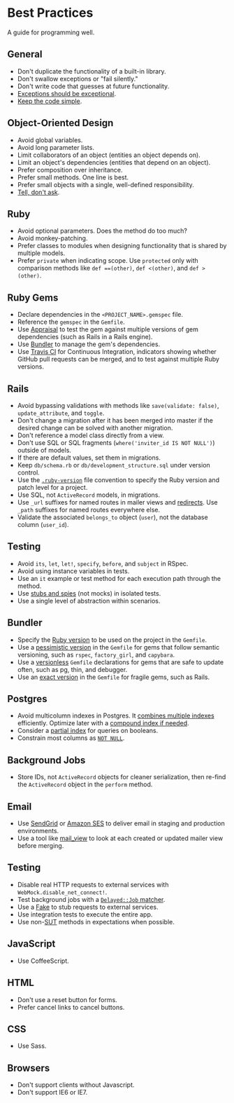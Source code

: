 Best Practices
==============

A guide for programming well.

General
-------

* Don't duplicate the functionality of a built-in library.
* Don't swallow exceptions or "fail silently."
* Don't write code that guesses at future functionality.
* [Exceptions should be exceptional](http://rdd.me/yichhgvu).
* [Keep the code simple](http://rdd.me/ko2aqda2).

Object-Oriented Design
----------------------

* Avoid global variables.
* Avoid long parameter lists.
* Limit collaborators of an object (entities an object depends on).
* Limit an object's dependencies (entities that depend on an object).
* Prefer composition over inheritance.
* Prefer small methods. One line is best.
* Prefer small objects with a single, well-defined responsibility.
* [Tell, don't ask](http://goo.gl/Ztawt).

Ruby
----

* Avoid optional parameters. Does the method do too much?
* Avoid monkey-patching.
* Prefer classes to modules when designing functionality that is shared by
  multiple models.
* Prefer `private` when indicating scope. Use `protected` only with comparison
  methods like `def ==(other)`, `def <(other)`, and `def >(other)`.

Ruby Gems
---------

* Declare dependencies in the `<PROJECT_NAME>.gemspec` file.
* Reference the `gemspec` in the `Gemfile`.
* Use [Appraisal](http://github.com/thoughtbot/appraisal) to test the gem
  against multiple versions of gem dependencies (such as Rails in a Rails
  engine).
* Use [Bundler](http://gembundler.com/) to manage the gem's dependencies.
* Use [Travis CI](http://travisci.org) for Continuous Integration, indicators
  showing whether GitHub pull requests can be merged, and to test against
  multiple Ruby versions.

Rails
-----

* Avoid bypassing validations with methods like `save(validate: false)`,
  `update_attribute`, and `toggle`.
* Don't change a migration after it has been merged into master if the desired
  change can be solved with another migration.
* Don't reference a model class directly from a view.
* Don't use SQL or SQL fragments (`where('inviter_id IS NOT NULL')`) outside
  of models.
* If there are default values, set them in migrations.
* Keep `db/schema.rb` or `db/development_structure.sql` under version control.
* Use the [`.ruby-version`](https://gist.github.com/fnichol/1912050) file
  convention to specify the Ruby version and patch level for a project.
* Use SQL, not `ActiveRecord` models, in migrations.
* Use `_url` suffixes for named routes in mailer views and
  [redirects](http://www.w3.org/Protocols/rfc2616/rfc2616-sec14.html#sec14.30).
  Use `_path` suffixes for named routes everywhere else.
* Validate the associated `belongs_to` object (`user`), not the database
  column (`user_id`).

Testing
-------

* Avoid `its`, `let`, `let!`, `specify`, `before`, and `subject` in RSpec.
* Avoid using instance variables in tests.
* Use an `it` example or test method for each execution path through the method.
* Use [stubs and spies](http://goo.gl/EciDJ) (not mocks) in isolated tests.
* Use a single level of abstraction within scenarios.

Bundler
-------

* Specify the [Ruby version](http://gembundler.com/v1.3/gemfile_ruby.html) to be
  used on the project in the `Gemfile`.
* Use a [pessimistic
  version](http://robots.thoughtbot.com/post/35717411108/a-healthy-bundle#pessimistic-version)
  in the `Gemfile` for gems that follow semantic versioning, such as `rspec`,
  `factory_girl`, and `capybara`.
* Use a
  [versionless](http://robots.thoughtbot.com/post/35717411108/a-healthy-bundle#versionless)
  `Gemfile` declarations for gems that are safe to update often, such as pg, thin,
  and debugger.
* Use an [exact
  version](http://robots.thoughtbot.com/post/35717411108/a-healthy-bundle#exact-version)
  in the `Gemfile` for fragile gems, such as Rails.

Postgres
--------

* Avoid multicolumn indexes in Postgres. It [combines multiple
  indexes](http://goo.gl/pY3Po) efficiently. Optimize later with a [compound
  index if needed](http://www.postgresql.org/docs/9.2/static/indexes-bitmap-scans.html).
* Consider a [partial index](http://goo.gl/YC8Jt) for queries on booleans.
* Constrain most columns as [`NOT NULL`](http://goo.gl/0GeBr).

Background Jobs
---------------

* Store IDs, not `ActiveRecord` objects for cleaner serialization, then re-find
  the `ActiveRecord` object in the `perform` method.

Email
-----

* Use [SendGrid](http://goo.gl/Kxu9W) or [Amazon SES](http://goo.gl/A5jAA) to
  deliver email in staging and production environments.
* Use a tool like [mail_view](http://goo.gl/HhX8y) to look at each created or
  updated mailer view before merging.

Testing
-------

* Disable real HTTP requests to external services with
  `WebMock.disable_net_connect!`.
* Test background jobs with a [`Delayed::Job` matcher](http://goo.gl/bzBlN).
* Use a [Fake](http://goo.gl/YR7Hh) to stub requests to external services.
* Use integration tests to execute the entire app.
* Use non-[SUT](http://goo.gl/r5Ti2) methods in expectations when possible.

JavaScript
----------

* Use CoffeeScript.

HTML
----

* Don't use a reset button for forms.
* Prefer cancel links to cancel buttons.

CSS
---

* Use Sass.

Browsers
--------

* Don't support clients without Javascript.
* Don't support IE6 or IE7.
